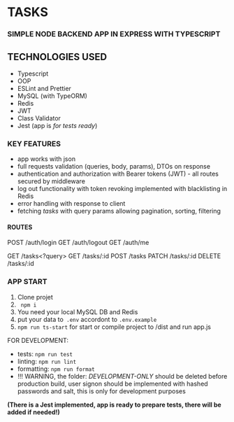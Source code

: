 # TASKS
### SIMPLE NODE BACKEND APP IN EXPRESS WITH TYPESCRIPT

## TECHNOLOGIES USED
- Typescript
- OOP
- ESLint and Prettier
- MySQL (with TypeORM)
- Redis
- JWT
- Class Validator
- Jest (app is *for tests ready*)


### KEY FEATURES
- app works with json
- full requests validation (queries, body, params), DTOs on response
- authentication and authorization with Bearer tokens (JWT) - all routes secured by middleware
- log out functionality with token revoking implemented with blacklisting in Redis
- error handling with response to client
- fetching *tasks* with query params allowing pagination, sorting, filtering


#### ROUTES
POST /auth/login
GET /auth/logout
GET /auth/me

GET /tasks<?query>
GET /tasks/:id
POST /tasks
PATCH /tasks/:id
DELETE /tasks/:id

### APP START
1. Clone projet
2. ` npm i`
3. You need your local MySQL DB and Redis
4. put your data to` .env` accordont to `.env.example`
5. `npm run ts-start` for start or compile project to /dist and run app.js

FOR DEVELOPMENT:
- tests: `npm run test`
- linting: `npm run lint`
- formatting: `npm run format`
- !!! WARNING, the folder: *DEVELOPMENT-ONLY* should be deleted before production build, user signon should be implemented with hashed passwords and salt, this is only for development purposes

**(There is a Jest implemented, app is ready to prepare tests, there will be added if needed!)**

